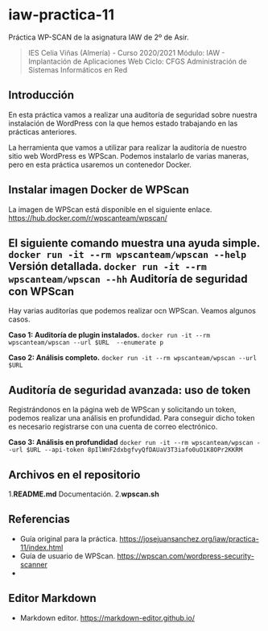 # iaw-practica-11
Práctica WP-SCAN de la asignatura IAW de 2º de Asir.

> IES Celia Viñas (Almería) - Curso 2020/2021
Módulo: IAW - Implantación de Aplicaciones Web
Ciclo: CFGS Administración de Sistemas Informáticos en Red

**Introducción**
------------
En esta práctica vamos a realizar una auditoría de seguridad sobre nuestra instalación de WordPress con la que hemos estado trabajando en las prácticas anteriores.

La herramienta que vamos a utilizar para realizar la auditoría de nuestro sitio web WordPress es WPScan. Podemos instalarlo de varias maneras, pero en esta práctica usaremos un contenedor Docker.

**Instalar imagen Docker de WPScan**
------------
La imagen de WPScan está disponible en el siguiente enlace.
https://hub.docker.com/r/wpscanteam/wpscan/

El siguiente comando muestra una ayuda simple.
`docker run -it --rm wpscanteam/wpscan --help`
Versión detallada.
`docker run -it --rm wpscanteam/wpscan --hh`
**Auditoría de seguridad con WPScan**
------------
Hay varias auditorías que podemos realizar ocn WPScan. Veamos algunos casos.

**Caso 1: Auditoría de plugin instalados.**
`docker run -it --rm wpscanteam/wpscan --url $URL  --enumerate p`

**Caso 2: Análisis completo.**
`docker run -it --rm wpscanteam/wpscan --url $URL`

**Auditoría de seguridad avanzada: uso de token**
------------
Registrándonos en la página web de WPScan y solicitando un token, podemos realizar una análisis en profundidad. Para conseguir dicho token es necesario registrarse con una cuenta de correo electrónico.

**Caso 3: Análisis en profundidad**
`docker run -it --rm wpscanteam/wpscan --url $URL --api-token 8pIlWnF2dxbgfvyQfDAUaV3T3iafo0uO1K8OPr2KKRM`

**Archivos en el repositorio**
------------
1.**README.md** Documentación.
2.**wpscan.sh**

**Referencias**
------------
- Guía original para la práctica.
https://josejuansanchez.org/iaw/practica-11/index.html
- Guía de usuario de WPScan.
https://wpscan.com/wordpress-security-scanner
- 


**Editor Markdown**
------------
- Markdown editor.
https://markdown-editor.github.io/